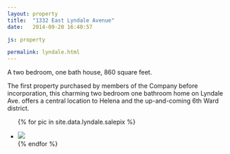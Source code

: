 ```yaml
---
layout: property
title:  "1332 East Lyndale Avenue"
date:   2014-09-20 16:40:57

js: property

permalink: lyndale.html
---
```


A two bedroom, one bath house, 860 square feet.

The first property purchased by members of the Company before incorporation, this charming two bedroom one bathroom home on Lyndale Ave. offers a central location to Helena and the up-and-coming 6th Ward district.



<ul class="property_slider">

{% for pic in site.data.lyndale.salepix %}
	<li><img src="{{pic.url}}" /></li>
{% endfor %}

</ul>
